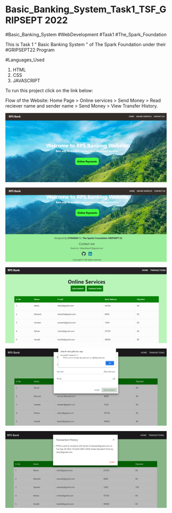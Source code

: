 # Basic_Banking_System_Task1_TSF_GRIPSEPT 2022

#Basic_Banking_System
#WebDevelopment
#Task1
#The_Spark_Foundation

This is Task 1 " Basic Banking System " of The Spark Foundation under their #GRIPSEPT22 Program

#Languages_Used

1. HTML
2. CSS
4. JAVASCRIPT

To run this project click on the link below:
   

Flow of the Website: Home Page > Online services > Send Money > Read reciever name and sender name > Send Money > View Transfer History.

![image](/screenshot/homepage.png)

![image](/screenshot/contact_us.png)

![image](/screenshot/services.png)

![image](/screenshot/transfer.png)

![image](/screenshot/transaction.png)


